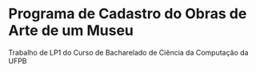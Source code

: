 # Programa de Cadastro do Obras de Arte de um Museu
Trabalho de LP1 do Curso de Bacharelado de Ciência da Computação da UFPB
